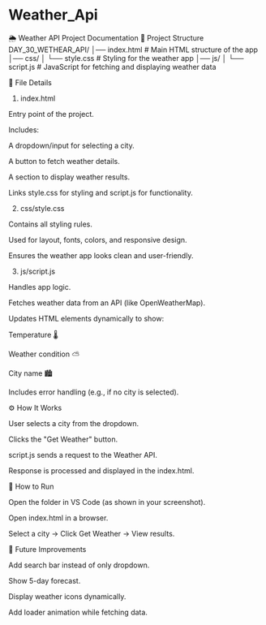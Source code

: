 # Weather_Api

🌦 Weather API Project Documentation
📁 Project Structure
DAY_30_WETHEAR_API/
│── index.html       # Main HTML structure of the app
│── css/
│   └── style.css    # Styling for the weather app
│── js/
│   └── script.js    # JavaScript for fetching and displaying weather data

📜 File Details
1. index.html

Entry point of the project.

Includes:

A dropdown/input for selecting a city.

A button to fetch weather details.

A section to display weather results.

Links style.css for styling and script.js for functionality.

2. css/style.css

Contains all styling rules.

Used for layout, fonts, colors, and responsive design.

Ensures the weather app looks clean and user-friendly.

3. js/script.js

Handles app logic.

Fetches weather data from an API (like OpenWeatherMap).

Updates HTML elements dynamically to show:

Temperature 🌡

Weather condition ⛅

City name 🏙

Includes error handling (e.g., if no city is selected).

⚙️ How It Works

User selects a city from the dropdown.

Clicks the "Get Weather" button.

script.js sends a request to the Weather API.

Response is processed and displayed in the index.html.

🚀 How to Run

Open the folder in VS Code (as shown in your screenshot).

Open index.html in a browser.

Select a city → Click Get Weather → View results.

📌 Future Improvements

Add search bar instead of only dropdown.

Show 5-day forecast.

Display weather icons dynamically.

Add loader animation while fetching data.
